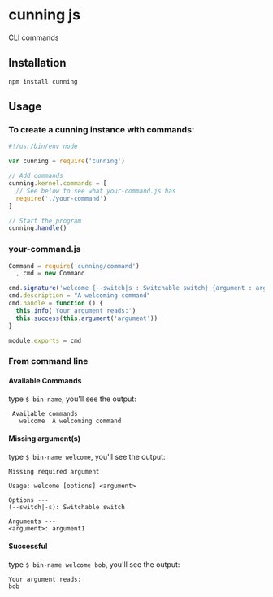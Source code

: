 # cunning js
CLI commands

## Installation
`npm install cunning`

## Usage

### To create a cunning instance with commands:
```js
#!/usr/bin/env node

var cunning = require('cunning')

// Add commands
cunning.kernel.commands = [
  // See below to see what your-command.js has
  require('./your-command')
]

// Start the program
cunning.handle()
```

### your-command.js

```js
Command = require('cunning/command')
  , cmd = new Command

cmd.signature('welcome {--switch|s : Switchable switch} {argument : argument1}')
cmd.description = "A welcoming command"
cmd.handle = function () {
  this.info('Your argument reads:')
  this.success(this.argument('argument'))
}

module.exports = cmd
```

### From command line

#### Available Commands
type `$ bin-name`, you'll see the output:
```
 Available commands
   welcome  A welcoming command
```

#### Missing argument(s)
type `$ bin-name welcome`, you'll see the output:
```
Missing required argument

Usage: welcome [options] <argument>

Options ---
(--switch|-s): Switchable switch

Arguments ---
<argument>: argument1
```

#### Successful
type `$ bin-name welcome bob`, you'll see the output:
```
Your argument reads:
bob
```
